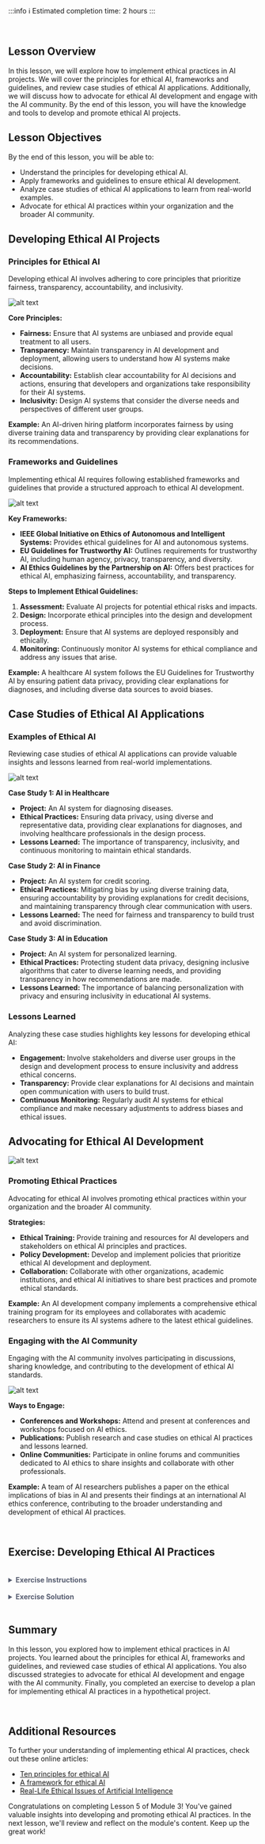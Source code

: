 <!-- # **Lesson 5: Implementing Ethical Practices** -->

<br>

:::info
:information_source: Estimated completion time: 2 hours
:::

<br>

## **Lesson Overview**

In this lesson, we will explore how to implement ethical practices in AI projects. We will cover the principles for ethical AI, frameworks and guidelines, and review case studies of ethical AI applications. Additionally, we will discuss how to advocate for ethical AI development and engage with the AI community. By the end of this lesson, you will have the knowledge and tools to develop and promote ethical AI projects.

## **Lesson Objectives**

By the end of this lesson, you will be able to:

- Understand the principles for developing ethical AI.
- Apply frameworks and guidelines to ensure ethical AI development.
- Analyze case studies of ethical AI applications to learn from real-world examples.
- Advocate for ethical AI practices within your organization and the broader AI community.

## **Developing Ethical AI Projects**

### Principles for Ethical AI

Developing ethical AI involves adhering to core principles that prioritize fairness, transparency, accountability, and inclusivity.

![alt text](https://education-team-2020.s3.eu-west-1.amazonaws.com/ai-async-1/module-3-ai-ethics-principles-and-practices/lesson-5/ai-ethics.jpg)

**Core Principles:**

- **Fairness:** Ensure that AI systems are unbiased and provide equal treatment to all users.
- **Transparency:** Maintain transparency in AI development and deployment, allowing users to understand how AI systems make decisions.
- **Accountability:** Establish clear accountability for AI decisions and actions, ensuring that developers and organizations take responsibility for their AI systems.
- **Inclusivity:** Design AI systems that consider the diverse needs and perspectives of different user groups.

**Example:**
An AI-driven hiring platform incorporates fairness by using diverse training data and transparency by providing clear explanations for its recommendations.

### Frameworks and Guidelines

Implementing ethical AI requires following established frameworks and guidelines that provide a structured approach to ethical AI development.

![alt text](https://education-team-2020.s3.eu-west-1.amazonaws.com/ai-async-1/module-3-ai-ethics-principles-and-practices/lesson-5/ai-framework.jpeg)

**Key Frameworks:**

- **IEEE Global Initiative on Ethics of Autonomous and Intelligent Systems:** Provides ethical guidelines for AI and autonomous systems.
- **EU Guidelines for Trustworthy AI:** Outlines requirements for trustworthy AI, including human agency, privacy, transparency, and diversity.
- **AI Ethics Guidelines by the Partnership on AI:** Offers best practices for ethical AI, emphasizing fairness, accountability, and transparency.

**Steps to Implement Ethical Guidelines:**

1. **Assessment:** Evaluate AI projects for potential ethical risks and impacts.
2. **Design:** Incorporate ethical principles into the design and development process.
3. **Deployment:** Ensure that AI systems are deployed responsibly and ethically.
4. **Monitoring:** Continuously monitor AI systems for ethical compliance and address any issues that arise.

**Example:**
A healthcare AI system follows the EU Guidelines for Trustworthy AI by ensuring patient data privacy, providing clear explanations for diagnoses, and including diverse data sources to avoid biases.

## **Case Studies of Ethical AI Applications**

### Examples of Ethical AI

Reviewing case studies of ethical AI applications can provide valuable insights and lessons learned from real-world implementations.

![alt text](https://education-team-2020.s3.eu-west-1.amazonaws.com/ai-async-1/module-3-ai-ethics-principles-and-practices/lesson-5/ai-examples.png)

**Case Study 1: AI in Healthcare**

- **Project:** An AI system for diagnosing diseases.
- **Ethical Practices:** Ensuring data privacy, using diverse and representative data, providing clear explanations for diagnoses, and involving healthcare professionals in the design process.
- **Lessons Learned:** The importance of transparency, inclusivity, and continuous monitoring to maintain ethical standards.

**Case Study 2: AI in Finance**

- **Project:** An AI system for credit scoring.
- **Ethical Practices:** Mitigating bias by using diverse training data, ensuring accountability by providing explanations for credit decisions, and maintaining transparency through clear communication with users.
- **Lessons Learned:** The need for fairness and transparency to build trust and avoid discrimination.

**Case Study 3: AI in Education**

- **Project:** An AI system for personalized learning.
- **Ethical Practices:** Protecting student data privacy, designing inclusive algorithms that cater to diverse learning needs, and providing transparency in how recommendations are made.
- **Lessons Learned:** The importance of balancing personalization with privacy and ensuring inclusivity in educational AI systems.

### Lessons Learned

Analyzing these case studies highlights key lessons for developing ethical AI:

- **Engagement:** Involve stakeholders and diverse user groups in the design and development process to ensure inclusivity and address ethical concerns.
- **Transparency:** Provide clear explanations for AI decisions and maintain open communication with users to build trust.
- **Continuous Monitoring:** Regularly audit AI systems for ethical compliance and make necessary adjustments to address biases and ethical issues.

## **Advocating for Ethical AI Development**

![alt text](https://education-team-2020.s3.eu-west-1.amazonaws.com/ai-async-1/module-3-ai-ethics-principles-and-practices/lesson-5/ethical-practices.jpg)

### Promoting Ethical Practices

Advocating for ethical AI involves promoting ethical practices within your organization and the broader AI community.

**Strategies:**

- **Ethical Training:** Provide training and resources for AI developers and stakeholders on ethical AI principles and practices.
- **Policy Development:** Develop and implement policies that prioritize ethical AI development and deployment.
- **Collaboration:** Collaborate with other organizations, academic institutions, and ethical AI initiatives to share best practices and promote ethical standards.

**Example:**
An AI development company implements a comprehensive ethical training program for its employees and collaborates with academic researchers to ensure its AI systems adhere to the latest ethical guidelines.

### Engaging with the AI Community

Engaging with the AI community involves participating in discussions, sharing knowledge, and contributing to the development of ethical AI standards.

![alt text](https://education-team-2020.s3.eu-west-1.amazonaws.com/ai-async-1/module-3-ai-ethics-principles-and-practices/lesson-5/ai-community.png)

**Ways to Engage:**

- **Conferences and Workshops:** Attend and present at conferences and workshops focused on AI ethics.
- **Publications:** Publish research and case studies on ethical AI practices and lessons learned.
- **Online Communities:** Participate in online forums and communities dedicated to AI ethics to share insights and collaborate with other professionals.

**Example:**
A team of AI researchers publishes a paper on the ethical implications of bias in AI and presents their findings at an international AI ethics conference, contributing to the broader understanding and development of ethical AI practices.

<br />

## **Exercise: Developing Ethical AI Practices**

<br />

<details style="font-size: 14px; cursor: pointer; outline: none; color: #575d70;">
<summary><strong>Exercise Instructions</strong></summary>

In this exercise, you will develop a plan for implementing ethical AI practices in a hypothetical AI project. Consider the ethical principles, frameworks, and strategies discussed in this lesson.

**Scenario:** Your company is developing an AI system for automated loan approval. The AI system will analyze applicants' financial data to make loan approval decisions. There are concerns about potential biases and fairness in the AI system.

**Tasks:**

1. Identify the ethical principles that should guide the development of the AI system.
2. Outline the steps you would take to ensure the AI system is developed and deployed ethically.
3. Propose strategies for monitoring and addressing any ethical issues that arise after deployment.
4. Describe how you would advocate for ethical practices within your organization and engage with the broader AI community.

</details>

<br />

<details style="font-size: 14px; cursor: pointer; outline: none; color: #575d70;">
<summary><strong>Exercise Solution</strong></summary>

**Task 1:** Identify the ethical principles that should guide the development of the AI system.

**Answer:** The ethical principles include fairness, transparency, accountability, and inclusivity.

**Task 2:** Outline the steps you would take to ensure the AI system is developed and deployed ethically.

**Answer:**

1. **Assessment:** Evaluate potential ethical risks and impacts.
2. **Design:** Incorporate ethical principles into the design process.
3. **Deployment:** Ensure responsible and ethical deployment.
4. **Monitoring:** Continuously monitor for ethical compliance.

**Task 3:** Propose strategies for monitoring and addressing any ethical issues that arise after deployment.

**Answer:**

- Implement regular audits and reviews.
- Use fairness metrics and transparency tools.
- Establish a review board to oversee AI practices.

**Task 4:** Describe how you would advocate for ethical practices within your organization and engage with the broader AI community.

**Answer:**

- Provide ethical training for employees.
- Develop and implement ethical policies.
- Collaborate with other organizations and participate in AI ethics forums.

</details>

<br />

## **Summary**

In this lesson, you explored how to implement ethical practices in AI projects. You learned about the principles for ethical AI, frameworks and guidelines, and reviewed case studies of ethical AI applications. You also discussed strategies to advocate for ethical AI development and engage with the AI community. Finally, you completed an exercise to develop a plan for implementing ethical AI practices in a hypothetical project.

<br />

## **Additional Resources**

To further your understanding of implementing ethical AI practices, check out these online articles:

- [Ten principles for ethical AI](https://www.pwc.com.au/digitalpulse/ten-principles-ethical-ai.html)
- [A framework for ethical AI](https://ethics.org.au/a-framework-for-ethical-ai/)
- [Real-Life Ethical Issues of Artificial Intelligence](https://www.xenonstack.com/blog/ethical-issue-ai)

Congratulations on completing Lesson 5 of Module 3! You've gained valuable insights into developing and promoting ethical AI practices. In the next lesson, we'll review and reflect on the module's content. Keep up the great work!
